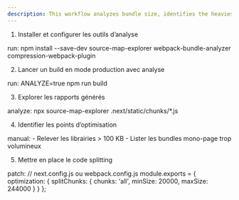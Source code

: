 ```yaml
---
description: This workflow analyzes bundle size, identifies the heaviest modules and recommends splitting strategies (lazy loading, code splitting) to improve loading performance.
---
```


1. Installer et configurer les outils d’analyse

run: npm install --save-dev source-map-explorer webpack-bundle-analyzer compression-webpack-plugin

2. Lancer un build en mode production avec analyse

run: ANALYZE=true npm run build

3. Explorer les rapports générés

analyze: npx source-map-explorer .next/static/chunks/*.js

4. Identifier les points d’optimisation

manual:
        - Relever les librairies > 100 KB
        - Lister les bundles mono-page trop volumineux

5. Mettre en place le code splitting

patch:
       // next.config.js ou webpack.config.js
       module.exports = {
         optimization: {
           splitChunks: {
             chunks: 'all',
             minSize: 20000,
             maxSize: 244000
           }
         }
       };